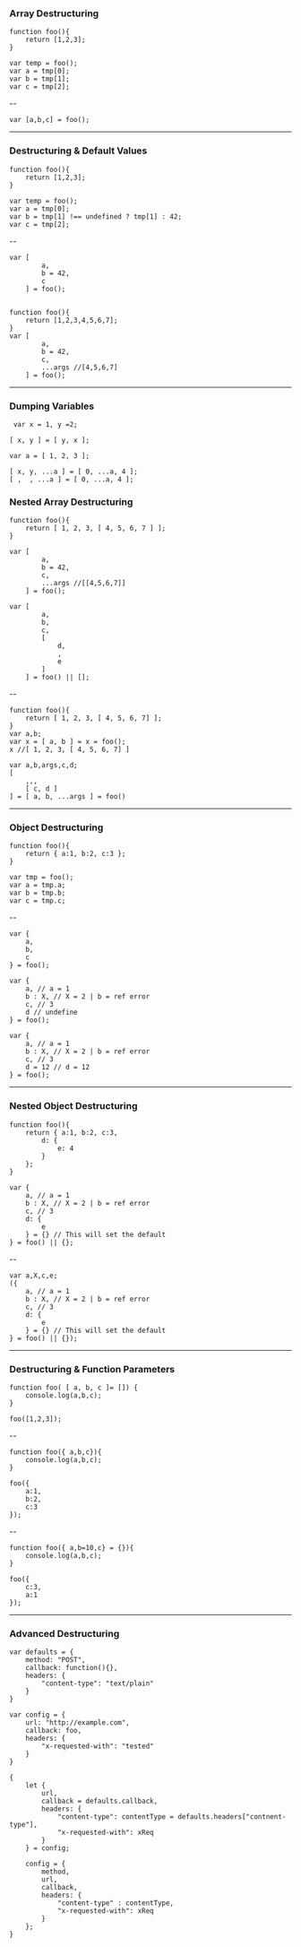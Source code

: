 ### Array Destructuring

	function foo(){
		return [1,2,3];
	}

	var temp = foo();
	var a = tmp[0];
	var b = tmp[1];
	var c = tmp[2];
	
--

	var [a,b,c] = foo();
	
----------

### Destructuring & Default Values

	
	function foo(){
		return [1,2,3];
	}

	var temp = foo();
	var a = tmp[0];
	var b = tmp[1] !== undefined ? tmp[1] : 42;
	var c = tmp[2];

--

	var [
			a,
			b = 42,
			c
		] = foo();


	function foo(){
		return [1,2,3,4,5,6,7];
	}
	var [
			a,
			b = 42,
			c,
			...args //[4,5,6,7]
		] = foo();

---
### Dumping Variables

	 var x = 1, y =2;

	[ x, y ] = [ y, x ];

	var a = [ 1, 2, 3 ];

	[ x, y, ...a ] = [ 0, ...a, 4 ];
	[ ,  , ...a ] = [ 0, ...a, 4 ];

### Nested Array Destructuring
   	function foo(){
		return [ 1, 2, 3, [ 4, 5, 6, 7 ] ];
	}
	
	var [
			a,
			b = 42,
			c,
			...args //[[4,5,6,7]]
		] = foo();
		
    var [ 
		    a,
		    b,
		    c,
		    [
			    d,
			    ,
			    e
		    ]
	    ] = foo() || [];

--

	function foo(){
		return [ 1, 2, 3, [ 4, 5, 6, 7] ];
	}
	var a,b;
	var x = [ a, b ] = x = foo();
	x //[ 1, 2, 3, [ 4, 5, 6, 7] ]
	
	var a,b,args,c,d;
	[
		,,,
		[ c, d ]
	] = [ a, b, ...args ] = foo()
---
### Object Destructuring

	function foo(){
		return { a:1, b:2, c:3 };
	}

	var tmp = foo();
	var a = tmp.a;
	var b = tmp.b;
	var c = tmp.c;
	
--

	var {
		a,
		b,
		c
	} = foo();

	var {
		a, // a = 1
		b : X, // X = 2 | b = ref error 
		c, // 3
		d // undefine
	} = foo(); 
	
	var {
		a, // a = 1
		b : X, // X = 2 | b = ref error 
		c, // 3
		d = 12 // d = 12
	} = foo();


----------


### Nested Object Destructuring

	function foo(){
		return { a:1, b:2, c:3,
			d: {
				e: 4
			}	
		};
	}

	var {
		a, // a = 1
		b : X, // X = 2 | b = ref error 
		c, // 3
		d: {
			e
		} = {} // This will set the default 
	} = foo() || {};

--

	var a,X,c,e;
	({
		a, // a = 1
		b : X, // X = 2 | b = ref error 
		c, // 3
		d: {
			e
		} = {} // This will set the default 
	} = foo() || {});
---

### Destructuring & Function Parameters 

	function foo( [ a, b, c ]= []) {
		console.log(a,b,c);
	}
	
	foo([1,2,3]);
--

	function foo({ a,b,c}){
		console.log(a,b,c);
	}
	
	foo({
		a:1,
		b:2,
		c:3
	});
--

	function foo({ a,b=10,c} = {}){
		console.log(a,b,c);
	}
	
	foo({
		c:3,
		a:1
	});
---
### Advanced Destructuring

	var defaults = {
		method: "POST",
		callback: function(){},
		headers: {
			"content-type": "text/plain"
		}	
	}

	var config = {
		url: "http://example.com",
		callback: foo,
		headers: {
			"x-requested-with": "tested"
		}
	}

	{
		let {
			url,
			callback = defaults.callback,
			headers: {
				"content-type": contentType = defaults.headers["contnent-type"],
				"x-requested-with": xReq
			}
		} = config;
		
		config = {
			method,
			url,
			callback,
			headers: {
				"content-type" : contentType,
				"x-requested-with": xReq
			}
		};
	}
<!--stackedit_data:
eyJoaXN0b3J5IjpbLTE1NDQzODAyMjBdfQ==
-->